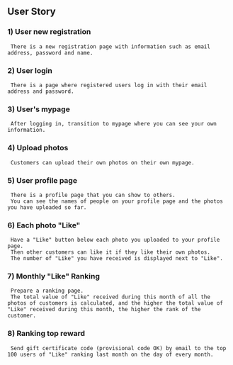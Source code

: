 ## User Story

### 1) User new registration
     There is a new registration page with information such as email address, password and name.

### 2) User login
     There is a page where registered users log in with their email address and password.

### 3) User's mypage
     After logging in, transition to mypage where you can see your own information.

### 4) Upload photos
     Customers can upload their own photos on their own mypage.

### 5) User profile page
     There is a profile page that you can show to others. 
     You can see the names of people on your profile page and the photos you have uploaded so far.

### 6) Each photo "Like"
     Have a "Like" button below each photo you uploaded to your profile page. 
     Then other customers can like it if they like their own photos. 
     The number of "Like" you have received is displayed next to "Like".

### 7) Monthly "Like" Ranking
     Prepare a ranking page. 
     The total value of "Like" received during this month of all the photos of customers is calculated, and the higher the total value of "Like" received during this month, the higher the rank of the customer.

### 8) Ranking top reward
     Send gift certificate code (provisional code OK) by email to the top 100 users of "Like" ranking last month on the day of every month.
